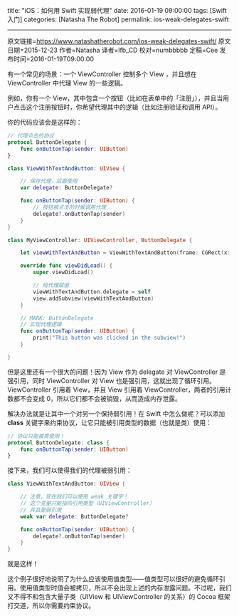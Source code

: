 title: "iOS：如何用 Swift 实现弱代理"
date: 2016-01-19 09:00:00
tags: [Swift 入门]
categories: [Natasha The Robot] 
permalink: ios-weak-delegates-swift

---
原文链接=https://www.natashatherobot.com/ios-weak-delegates-swift/
原文日期=2015-12-23
作者=Natasha
译者=lfb_CD
校对=numbbbbb
定稿=Cee
发布时间=2016-01-19T09:00:00

<!--此处开始正文-->

有一个常见的场景：一个 ViewController 控制多个 View ，并且想在 ViewController 中代理 View 的一些逻辑。

例如，你有一个 View，其中包含一个按钮（比如在表单中的「注册」），并且当用户点击这个注册按钮时，你希望代理其中的逻辑（比如注册验证和调用 API）。

你的代码应该会是这样的：

```swift
// 代理点击的协议
protocol ButtonDelegate {
    func onButtonTap(sender: UIButton)
}

class ViewWithTextAndButton: UIView {

    // 保存代理，后面使用
    var delegate: ButtonDelegate?

    func onButtonTap(sender: UIButton) {
        // 按钮被点击的时候调用代理
        delegate?.onButtonTap(sender)
    }
}

class MyViewController: UIViewController, ButtonDelegate {

    let viewWithTextAndButton = ViewWithTextAndButton(frame: CGRect(x: 0, y: 0, width: 100, height: 100))

    override func viewDidLoad() {
        super.viewDidLoad()

        // 给代理赋值
        viewWithTextAndButton.delegate = self
        view.addSubview(viewWithTextAndButton)
    }

    // MARK: ButtonDelegate
    // 实现代理逻辑
    func onButtonTap(sender: UIButton) {
        print("This button was clicked in the subview!")
    }

}
```

<!--more-->

但是这里还有一个很大的问题！因为 View 作为 delegate 对 ViewController 是强引用，同时 ViewController 对 View 也是强引用，这就出现了循环引用。ViewController 引用着 View，并且 View 引用着 ViewController，两者的引用计数都不会变成 0，所以它们都不会被销毁，从而造成内存泄露。

解决办法就是让其中一个对另一个保持弱引用！在 Swift 中怎么做呢？可以添加 **class** 关键字来约束协议，让它只能被引用类型的数据（也就是类）使用：

```swift
// 协议只能被类使用！
protocol ButtonDelegate: class {
    func onButtonTap(sender: UIButton)
}
```

接下来，我们可以使得我们的代理被弱引用：

```swift
class ViewWithTextAndButton: UIView {

    // 注意，现在我们可以使用 weak 关键字！
    // 这个变量只能指向引用类型（UIViewController）
    // 并且是弱引用
    weak var delegate: ButtonDelegate?

    func onButtonTap(sender: UIButton) {
        delegate?.onButtonTap(sender)
    }
}
```

就是这样！

这个例子很好地说明了为什么应该使用值类型——值类型可以很好的避免循环引用。使用值类型时值会被拷贝，所以不会出现上述的内存泄露问题。不过呢，我们又不得不和包含大量子类（UIView 和 UIViewController 的关系）的 Cocoa 框架打交道，所以你需要约束协议。